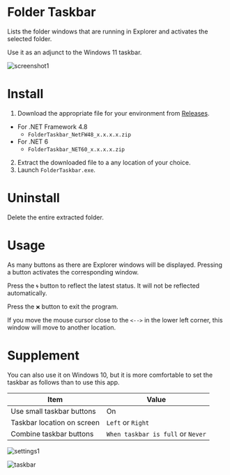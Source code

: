 # Folder Taskbar

Lists the folder windows that are running in Explorer and activates the selected folder.

Use it as an adjunct to the Windows 11 taskbar.

![screenshot1](https://user-images.githubusercontent.com/99333667/153207439-933b41cc-70f4-4136-94e3-62e7bc21f33b.png)

# Install

1. Download the appropriate file for your environment from [Releases](https://github.com/3xKEsGJQsmEQLAfuMv9QikF8i9y7Bf1D6NjguXg/folder-taskbar/releases).
  - For .NET Framework 4.8
    - `FolderTaskbar_NetFW48_x.x.x.x.zip`
  - For .NET 6
    - `FolderTaskbar_NET60_x.x.x.x.zip`
2. Extract the downloaded file to a any location of your choice.
3. Launch `FolderTaskbar.exe`.

# Uninstall

Delete the entire extracted folder.

# Usage

As many buttons as there are Explorer windows will be displayed.
Pressing a button activates the corresponding window.

Press the `🌀` button to reflect the latest status. It will not be reflected automatically.

Press the `❌` button to exit the program.

If you move the mouse cursor close to the `<-->` in the lower left corner, this window will move to another location.

# Supplement

You can also use it on Windows 10, but it is more comfortable to set the taskbar as follows than to use this app.

| Item                       | Value                                 |
| -------------------------- | ------------------------------------- |
| Use small taskbar buttons  | On                                    |
| Taskbar location on screen | `Left` or `Right`                 |
| Combine taskbar buttons    | `When taskbar is full` or `Never` |

![settings1](https://user-images.githubusercontent.com/99333667/153332132-bb9033dd-5b16-4b67-9aa5-4562250f4582.png)

![taskbar](https://user-images.githubusercontent.com/99333667/153332157-812dbbe4-b695-4a6d-a667-e4a83d287914.png)

